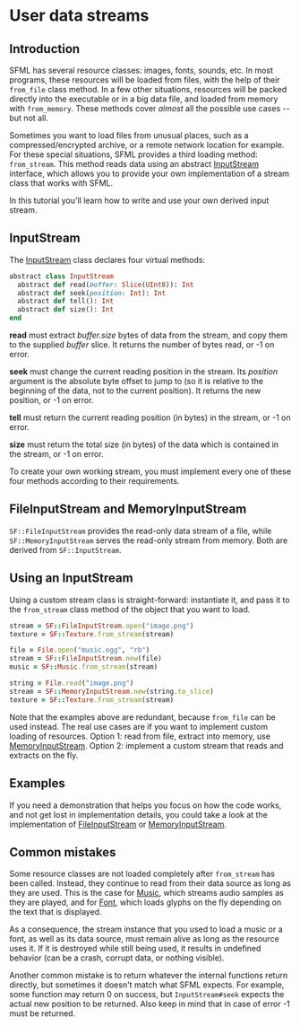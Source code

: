 # User data streams

## Introduction

SFML has several resource classes: images, fonts, sounds, etc. In most programs, these resources will be loaded from files, with the help of their `from_file` class method. In a few other situations, resources will be packed directly into the executable or in a big data file, and loaded from memory with `from_memory`. These methods cover *almost* all the possible use cases -- but not all.

Sometimes you want to load files from unusual places, such as a compressed/encrypted archive, or a remote network location for example. For these special situations, SFML provides a third loading method: `from_stream`. This method reads data using an abstract [InputStream]({{book.api}}/InputStream.html) interface, which allows you to provide your own implementation of a stream class that works with SFML.

In this tutorial you'll learn how to write and use your own derived input stream.

## InputStream

The [InputStream]({{book.api}}/InputStream.html) class declares four virtual methods:

```ruby
abstract class InputStream
  abstract def read(buffer: Slice(UInt8)): Int
  abstract def seek(position: Int): Int
  abstract def tell(): Int
  abstract def size(): Int
end
```

**read** must extract *buffer.size* bytes of data from the stream, and copy them to the supplied *buffer* slice. It returns the number of bytes read, or -1 on error.

**seek** must change the current reading position in the stream. Its *position* argument is the absolute byte offset to jump to (so it is relative to the beginning of the data, not to the current position). It returns the new position, or -1 on error.

**tell** must return the current reading position (in bytes) in the stream, or -1 on error.

**size** must return the total size (in bytes) of the data which is contained in the stream, or -1 on error.

To create your own working stream, you must implement every one of these four methods according to their requirements.

## FileInputStream and MemoryInputStream

`SF::FileInputStream` provides the read-only data stream of a file, while `SF::MemoryInputStream` serves the read-only stream from memory. Both are derived from `SF::InputStream`.

## Using an InputStream

Using a custom stream class is straight-forward: instantiate it, and pass it to the `from_stream` class method of the object that you want to load.

```ruby
stream = SF::FileInputStream.open("image.png")
texture = SF::Texture.from_stream(stream)
```

```ruby
file = File.open("music.ogg", "rb")
stream = SF::FileInputStream.new(file)
music = SF::Music.from_stream(stream)
```

```ruby
string = File.read("image.png")
stream = SF::MemoryInputStream.new(string.to_slice)
texture = SF::Texture.from_stream(stream)
```

Note that the examples above are redundant, because `from_file` can be used instead. The real use cases are if you want to implement custom loading of resources. Option 1: read from file, extract into memory, use [MemoryInputStream]({{book.api}}/MemoryInputStream.html). Option 2: implement a custom stream that reads and extracts on the fly.

## Examples

If you need a demonstration that helps you focus on how the code works, and not get lost in implementation details, you could take a look at the implementation of [FileInputStream]({{book.api}}/FileInputStream.html) or [MemoryInputStream]({{book.api}}/MemoryInputStream.html).

## Common mistakes

Some resource classes are not loaded completely after `from_stream` has been called. Instead, they continue to read from their data source as long as they are used. This is the case for [Music]({{book.api}}/Music.html), which streams audio samples as they are played, and for [Font]({{book.api}}/Font.html), which loads glyphs on the fly depending on the text that is displayed.

As a consequence, the stream instance that you used to load a music or a font, as well as its data source, must remain alive as long as the resource uses it. If it is destroyed while still being used, it results in undefined behavior (can be a crash, corrupt data, or nothing visible).

Another common mistake is to return whatever the internal functions return directly, but sometimes it doesn't match what SFML expects. For example, some function may return 0 on success, but `InputStream#seek` expects the actual new position to be returned. Also keep in mind that in case of error -1 must be returned.

